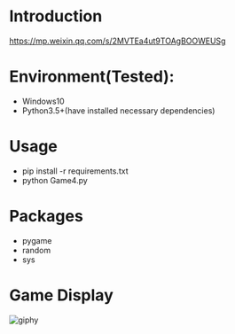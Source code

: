 # Introduction
https://mp.weixin.qq.com/s/2MVTEa4ut9TOAgBOOWEUSg

# Environment(Tested):
- Windows10
- Python3.5+(have installed necessary dependencies)

# Usage
- pip install -r requirements.txt
- python Game4.py

# Packages
- pygame
- random
- sys

# Game Display
![giphy](effect/running.gif)